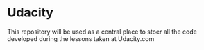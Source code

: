 # Udacity

This repository will be used as a central place to stoer all the code developed during the lessons taken at Udacity.com
